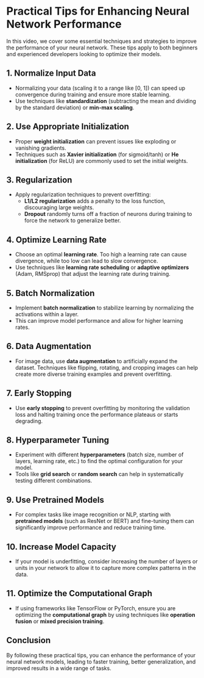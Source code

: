 # **Practical Tips for Enhancing Neural Network Performance**

In this video, we cover some essential techniques and strategies to improve the performance of your neural network. These tips apply to both beginners and experienced developers looking to optimize their models.

## **1. Normalize Input Data**

- Normalizing your data (scaling it to a range like [0, 1]) can speed up convergence during training and ensure more stable learning.
- Use techniques like **standardization** (subtracting the mean and dividing by the standard deviation) or **min-max scaling**.

## **2. Use Appropriate Initialization**

- Proper **weight initialization** can prevent issues like exploding or vanishing gradients.
- Techniques such as **Xavier initialization** (for sigmoid/tanh) or **He initialization** (for ReLU) are commonly used to set the initial weights.

## **3. Regularization**

- Apply regularization techniques to prevent overfitting:
  - **L1/L2 regularization** adds a penalty to the loss function, discouraging large weights.
  - **Dropout** randomly turns off a fraction of neurons during training to force the network to generalize better.

## **4. Optimize Learning Rate**

- Choose an optimal **learning rate**. Too high a learning rate can cause divergence, while too low can lead to slow convergence.
- Use techniques like **learning rate scheduling** or **adaptive optimizers** (Adam, RMSprop) that adjust the learning rate during training.

## **5. Batch Normalization**

- Implement **batch normalization** to stabilize learning by normalizing the activations within a layer.
- This can improve model performance and allow for higher learning rates.

## **6. Data Augmentation**

- For image data, use **data augmentation** to artificially expand the dataset. Techniques like flipping, rotating, and cropping images can help create more diverse training examples and prevent overfitting.

## **7. Early Stopping**

- Use **early stopping** to prevent overfitting by monitoring the validation loss and halting training once the performance plateaus or starts degrading.

## **8. Hyperparameter Tuning**

- Experiment with different **hyperparameters** (batch size, number of layers, learning rate, etc.) to find the optimal configuration for your model.
- Tools like **grid search** or **random search** can help in systematically testing different combinations.

## **9. Use Pretrained Models**

- For complex tasks like image recognition or NLP, starting with **pretrained models** (such as ResNet or BERT) and fine-tuning them can significantly improve performance and reduce training time.

## **10. Increase Model Capacity**

- If your model is underfitting, consider increasing the number of layers or units in your network to allow it to capture more complex patterns in the data.

## **11. Optimize the Computational Graph**

- If using frameworks like TensorFlow or PyTorch, ensure you are optimizing the **computational graph** by using techniques like **operation fusion** or **mixed precision training**.

## **Conclusion**

By following these practical tips, you can enhance the performance of your neural network models, leading to faster training, better generalization, and improved results in a wide range of tasks.
